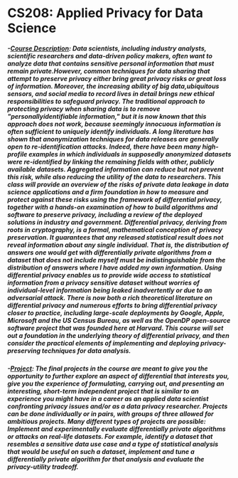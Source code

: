 # CS208: Applied Privacy for Data Science

##### -<ins>Course Description</ins>: Data scientists, including industry analysts, scientific researchers and data-driven policy makers, often want to analyze data that contains sensitive personal information that must remain private.However, common techniques for data sharing that attempt to preserve privacy either bring great privacy risks or great loss of information. Moreover, the increasing ability of big data,ubiquitous sensors, and social media to record lives in detail brings new ethical responsibilities to safeguard privacy. The traditional approach to protecting privacy when sharing data is to remove "personallyidentifiable information," but it is now known that this approach does not work, because seemingly innocuous information is often sufficient to uniquely identify individuals. A long literature has shown that anonymization techniques for data releases are generally open to re-identification attacks. Indeed, there have been many high-profile examples in which individuals in supposedly anonymized datasets were re-identified by linking the remaining fields with other, publicly available datasets. Aggregated information can reduce but not prevent this risk, while also reducing the utility of the data to researchers. This class will provide an overview of the risks of private data leakage in data science applications and a firm foundation in how to measure and protect against these risks using the framework of differential privacy, together with a hands-on examination of how to build algorithms and software to preserve privacy, including a review of the deployed solutions in industry and government. Differential privacy, deriving from roots in cryptography, is a formal, mathematical conception of privacy preservation. It guarantees that any released statistical result does not reveal information about any single individual. That is, the distribution of answers one would get with differentially private algorithms from a dataset that does not include myself must be indistinguishable from the distribution of answers where I have added my own information. Using differential privacy enables us to provide wide access to statistical information from a privacy sensitive dataset without worries of individual-level information being leaked inadvertently or due to an adversarial attack. There is now both a rich theoretical literature on differential privacy and numerous efforts to bring differential privacy closer to practice, including large-scale deployments by Google, Apple, Microsoft and the US Census Bureau, as well as the OpenDP open-source software project that was founded here at Harvard. This course will set out a foundation in the underlying theory of differential privacy, and then consider the practical elements of implementing and deploying privacy-preserving techniques for data analysis.

##### -<ins>Project</ins>: The final projects in the course are meant to give you the opportunity to further explore an aspect of differential that interests you, give you the experience of formulating, carrying out, and presenting an interesting, short-term independent project that is similar to an experience you might have in a career as an applied data scientist confronting privacy issues and/or as a data privacy researcher. Projects can be done individually or in pairs, with groups of three allowed for ambitious projects. Many different types of projects are possible: Implement and experimentally evaluate differentially private algorithms or attacks on real-life datasets. For example, identify a dataset that resembles a sensitive data use case and a type of statistical analysis that would be useful on such a dataset, implement and tune a differentially private algorithm for that analysis and evaluate the privacy-utility tradeoff.



